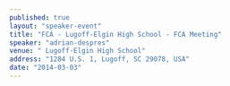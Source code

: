 ```yaml
---
published: true
layout: "speaker-event"
title: "FCA - Lugoff-Elgin High School - FCA Meeting"
speaker: "adrian-despres"
venue: " Lugoff-Elgin High School"
address: "1284 U.S. 1, Lugoff, SC 29078, USA"
date: "2014-03-03"
---
```


